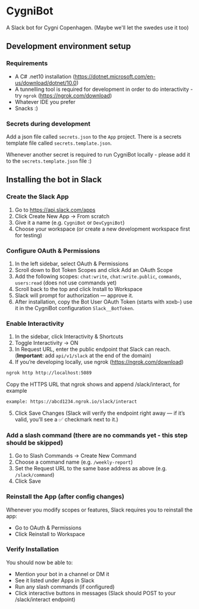 # CygniBot
A Slack bot for Cygni Copenhagen. (Maybe we'll let the swedes use it too)

## Development environment setup

### Requirements
- A C# .net10 installation (https://dotnet.microsoft.com/en-us/download/dotnet/10.0)
- A tunnelling tool is required for development in order to do interactivity - try ```ngrok``` (https://ngrok.com/download)
- Whatever IDE you prefer
- Snacks :)

### Secrets during development
Add a json file called ```secrets.json``` to the ```App``` project.
There is a secrets template file called ```secrets.template.json```.

Whenever another secret is required to run CygniBot locally - please add it to the ```secrets.template.json``` file :)

## Installing the bot in Slack

### Create the Slack App
1. Go to https://api.slack.com/apps
2. Click Create New App → From scratch
3. Give it a name (e.g. ```CygniBot``` or ```DevCygniBot```)
4. Choose your workspace (or create a new development workspace first for testing)

### Configure OAuth & Permissions
1. In the left sidebar, select OAuth & Permissions
2. Scroll down to Bot Token Scopes and click Add an OAuth Scope
3. Add the following scopes: ```chat:write```, ```chat:write.public```, ```commands```, ```users:read``` (does not use commands yet)
4. Scroll back to the top and click Install to Workspace
5. Slack will prompt for authorization — approve it.
6. After installation, copy the Bot User OAuth Token (starts with xoxb-) use it in the CygniBot configuration ```Slack__BotToken```.


### Enable Interactivity
1. In the sidebar, click Interactivity & Shortcuts
2. Toggle Interactivity → ON
3. In Request URL, enter the public endpoint that Slack can reach. (**Important**: add ```api/v1/slack``` at the end of the domain)
4. If you’re developing locally, use ngrok (https://ngrok.com/download)
```bash
ngrok http http://localhost:5089
```
Copy the HTTPS URL that ngrok shows and append /slack/interact, for example
```bash
example: https://abcd1234.ngrok.io/slack/interact
```
5. Click Save Changes (Slack will verify the endpoint right away — if it’s valid, you’ll see a ✅ checkmark next to it.)

### Add a slash command (there are no commands yet - this step should be skipped)
1. Go to Slash Commands → Create New Command
2. Choose a command name (e.g. ```/weekly-report```)
3. Set the Request URL to the same base address as above (e.g. ```/slack/command```)
4. Click Save

### Reinstall the App (after config changes)
Whenever you modify scopes or features, Slack requires you to reinstall the app:
- Go to OAuth & Permissions
- Click Reinstall to Workspace

### Verify Installation
You should now be able to:
- Mention your bot in a channel or DM it
- See it listed under Apps in Slack
- Run any slash commands (if configured)
- Click interactive buttons in messages (Slack should POST to your /slack/interact endpoint)